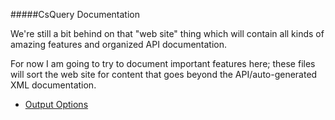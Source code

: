#####CsQuery Documentation

We're still a bit behind on that "web site" thing which will contain all kinds of amazing features and organized API documentation.

For now I am going to try to document important features here; these files will sort the web site for content that goes beyond the API/auto-generated XML documentation.


- [Output Options](output.md)